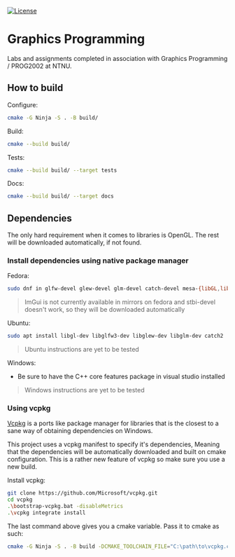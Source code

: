 [![License](https://img.shields.io/badge/license-MIT-blue.svg)](https://opensource.org/licenses/MIT)

# Graphics Programming

Labs and assignments completed in association with Graphics Programming / PROG2002 at NTNU.

## How to build

Configure:
```bash
cmake -G Ninja -S . -B build/
```

Build:
```bash
cmake --build build/
```

Tests:
```bash
cmake --build build/ --target tests
```

Docs:
```bash
cmake --build build/ --target docs
```

## Dependencies

The only hard requirement when it comes to libraries is OpenGL. The rest will be downloaded automatically, if not found.

### Install dependencies using native package manager

Fedora:
```bash
sudo dnf in glfw-devel glew-devel glm-devel catch-devel mesa-{libGL,libEGL}-devel
```
> ImGui is not currently available in mirrors on fedora and stbi-devel doesn't work, so they will be downloaded automatically

Ubuntu:
```bash
sudo apt install libgl-dev libglfw3-dev libglew-dev libglm-dev catch2
```
> Ubuntu instructions are yet to be tested

Windows:
- Be sure to have the C++ core features package in visual studio installed
> Windows instructions are yet to be tested


### Using vcpkg

[Vcpkg](https://github.com/Microsoft/vcpkg) is a ports like package manager for libraries that is the closest to a sane way of obtaining dependencies on Windows.

This project uses a vcpkg manifest to specify it's dependencies, Meaning that the dependencies will be automatically downloaded and built on cmake configuration. This is a rather new feature of vcpkg so make sure you use a new build.

Install vcpkg:
```bash
git clone https://github.com/Microsoft/vcpkg.git
cd vcpkg
.\bootstrap-vcpkg.bat -disableMetrics
.\vcpkg integrate install
```

The last command above gives you a cmake variable. Pass it to cmake as such:
```bash
cmake -G Ninja -S . -B build -DCMAKE_TOOLCHAIN_FILE="C:\path\to\vcpkg.cmake"
```
